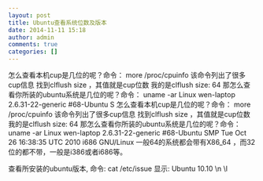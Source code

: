 ```yaml
---
layout: post
title: Ubuntu查看系统位数及版本
date: 2014-11-11 15:18
author: admin
comments: true
categories: []
---
```

怎么查看本机cup是几位的呢？命令： more /proc/cpuinfo 该命令列出了很多cup信息 找到clflush size ，其值就是cup位数 我的是clflush size: 64 那怎么查看你所装的ubuntu系统是几位的呢？命令： uname -ar Linux wen-laptop 2.6.31-22-generic #68-Ubuntu S
怎么查看本机cup是几位的呢？命令：
more /proc/cpuinfo
该命令列出了很多cup信息
找到clflush size ，其值就是cup位数
我的是clflush size: 64
那怎么查看你所装的ubuntu系统是几位的呢？命令：
uname -ar
Linux wen-laptop 2.6.31-22-generic #68-Ubuntu SMP Tue Oct 26 16:38:35 UTC 2010 i686 GNU/Linux
一般64的系统都会带有X86_64 ，而32位的都不带，一般是i386或者i686等。

查看所安装的ubuntu版本, 命令:
cat /etc/issue
显示: Ubuntu 10.10 \n \l
